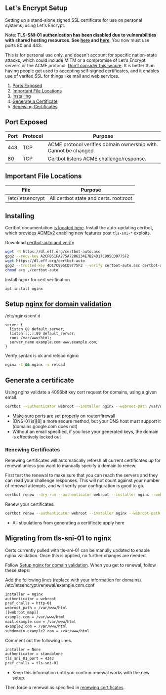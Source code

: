 Let's Encrypt Setup
-------------------
Setting up a stand-alone signed SSL certificate for use on personal systems,
using Let's Encrypt.

Note: **TLS-SNI-01 authenication has been disabled due to vulnerabilities with
shared hosting resources. See [here][4] and [here][5]**. You now must use ports
80 and 443.

This is for personal use only, and doesn't account for specific
nation-state attacks, which could include MITM or a compromise of Let's
Encrypt servers or the ACME protocol. [Don't consider this secure][1]. It is
better than having people get used to accepting self-signed certificates,
and it enables use of verifed SSL for things like mail and web services.

1. [Ports Exposed](#ports-exposed)
3. [Important File Locations](#important-file-locations)
4. [Installing](#installing)
5. [Generate a Certificate](#generate-a-certificate)
6. [Renewing Certificates](#renewing-certificates)

Port Exposed
------------

| Port | Protocol | Purpose                                                          |
|------|----------|------------------------------------------------------------------|
| 443  | TCP      | ACME protocol verifies domain ownership with. Cannot be changed. |
| 80   | TCP      | Certbot listens ACME challenge/response.                         |

Important File Locations
------------------------
| File             | Purpose                                |
|------------------|----------------------------------------|
| /etc/letsencrypt | All certbot state and certs. root:root |

Installing
----------
Certbot documentation [is located here][3]. Install the auto-updating certbot,
which provides ACMEv2 enabling new features post `tls-sni-*` exploits.

Download [certbot-auto and verify][6]
```bash
wget -N https://dl.eff.org/certbot-auto.asc
gpg2 --recv-key A2CFB51FA275A7286234E7B24D17C995CD9775F2
wget https://dl.eff.org/certbot-auto
gpg2 --trusted-key 4D17C995CD9775F2 --verify certbot-auto.asc certbot-auto
chmod a+x ./certbot-auto
```

Install nginx for cert verification
```bash
apt install nginx
```

## Setup [nginx for domain validation][7]

/etc/nginx/conf.d
```nginx
server {
  listen 80 default_server;
  listen [::]:80 default_server;
  root /var/www/html;
  server_name example.com www.example.com;
}
```

Verify syntax is ok and reload nginx:
```bash
nginx -t && nginx -s reload
```

## Generate a certificate
Using nginx validate a 4096bit key cert request for domains, using a given email.

```bash
certbot --authenticator webroot --installer nginx --webroot-path /var/www/html --rsa-key-size 4096 --agree-tos --email **YOUR-EMAIL** --domains example.com,mail.example.com,example2.com,subdomain.example2.com
```
 * Make sure ports are set properly on router/firewall
 * [DNS-01 is][8] a more secure method, but your DNS host must support it (domains.google.com does not)
 * Without an email specified, if you lose your generated keys, the domain is
   effectively locked out

### Renewing Certificates
Renewing certificates will automatically refresh all current certificates up for
renewal unless you want to manually specify a domain to renew.

First test the renewal to make sure that you can reach the servers and they can
read your challenge responses. This will not count against your number of
renewal attempts, and will verify your configuration is good to go.

```bash
certbot renew --dry-run --authenticator webroot --installer nginx --webroot-path /var/www/html/
```

Renew your certificates.
```bash
certbot renew --authenticator webroot --installer nginx --webroot-path /var/www/html/
```
 * All stipulations from generating a certificate apply here

## Migrating from tls-sni-01 to nginx
Certs currently pulled with tls-sni-01 can be manully updated to enable nginx
validation. Once this is applied, no further changes are needed.

Follow [Setup nginx for domain validation](#setup-nginx-for-domain-validation).
When you get to renewal, follow these steps:

Add the following lines (replace with your information for domains).
/etc/letsencrypt/renewal/example.com.conf
```bash
installer = nginx
authenticator = webroot
pref_challs = http-01
webroot_path = /var/www/html
[[webroot_map]]
example.com = /var/www/html
mail.example.com = /var/www/html
example2.com = /var/www/html
subdomain.example2.com = /var/www/html
```

Comment out the following lines.
```bash
installer = None
authenticator = standalone
tls_sni_01_port = 4343
pref_challs = tls-sni-01
```
 * Keep this information until you confirm renewal works with the new setup.

Then force a renewal as specified in
[renewing certificates](#renewing-certificates).

[1]: https://www.reddit.com/r/PFSENSE/comments/4qwp8i/do_we_really_have_to_lock_every_thread_that/d4wuymx/?st=iwy5oece&sh=a2a3c939
[3]: https://certbot.eff.org/all-instructions
[4]: https://community.letsencrypt.org/t/important-what-you-need-to-know-about-tls-sni-validation-issues/50811
[5]: https://community.letsencrypt.org/t/2018-01-11-update-regarding-acme-tls-sni-and-shared-hosting-infrastructure/50188
[6]: https://certbot.eff.org/docs/install.html#certbot-auto
[7]: https://www.nginx.com/blog/using-free-ssltls-certificates-from-lets-encrypt-with-nginx/
[7]: https://serverfault.com/questions/750902/how-to-use-lets-encrypt-dns-challenge-validation